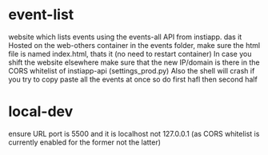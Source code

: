 # event-list
website which lists events using the events-all API from instiapp. das it 
Hosted on the web-others container in the events folder, make sure the html file is named index.html, thats it (no need to restart container)
In case you shift the website elsewhere make sure that the new IP/domain is there in the CORS whitelist of instiapp-api (settings_prod.py)
Also the shell will crash if you try to copy paste all the events at once so do first hafl then second half 
# local-dev
ensure URL port is 5500 and it is localhost not 127.0.0.1 (as CORS whitelist is currently enabled for the former not the latter)
